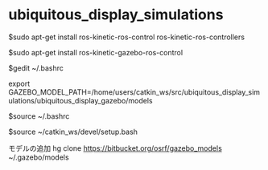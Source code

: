 # ubiquitous_display_simulations

$sudo apt-get install ros-kinetic-ros-control ros-kinetic-ros-controllers

$sudo apt-get install ros-kinetic-gazebo-ros-control

$gedit ~/.bashrc

export GAZEBO_MODEL_PATH=/home/users/catkin_ws/src/ubiquitous_display_simulations/ubiquitous_display_gazebo/models

$source ~/.bashrc

$source ~/catkin_ws/devel/setup.bash

モデルの追加
hg clone https://bitbucket.org/osrf/gazebo_models ~/.gazebo/models
